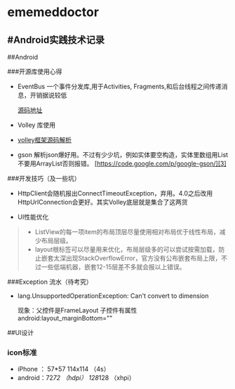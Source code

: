 ememeddoctor
============

#Android实践技术记录
---

##Android 

###开源库使用心得

 * EventBus 一个事件分发库,用于Activities, Fragments,和后台线程之间传递消息，开销据说较低

   [源码地址][1]

 * Volley 库使用
 * 
   [volley框架源码解析][2]

 * gson  解析json爆好用。不过有少少坑，例如实体要空构造，实体里数组用List不要用ArrayList否则报错。
   [https://code.google.com/p/google-gson/][3]

###开发技巧（及一些坑）
 * HttpClient会随机报出ConnectTimeoutException，弃用。4.0之后改用HttpUrlConnection会更好。其实Volley底层就是集合了这两货
 
 * UI性能优化
  > * ListView的每一项item的布局顶层尽量使用相对布局优于线性布局，减少布局层级。
  > * layout根标签可以尽量用<merge>来优化，布局层级多的可以尝试<ViewStub>按需加载，防止嵌套太深出现StackOverflowError，官方没有公布嵌套布局上限，不过一些低端机器，嵌套12-15层差不多就会报以上错误。

###Exception 流水（待考究）
 
 * lang.UnsupportedOperationException: Can't convert to dimension

     现象：父控件是FrameLayout 子控件有属性 android:layout_marginBottom="" 

 [1]:https://github.com/greenrobot/EventBus
 [2]:http://tomkeyzhang.duapp.com/?p=7
 [3]:https://code.google.com/p/google-gson/ 

##UI设计
 
### icon标准
 * iPhone ： 57*57  114x114 （4s）
 * android：72*72 （hdpi）   128*128  （xhpi）
   
